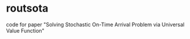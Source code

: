 # routsota

code for paper "Solving Stochastic On-Time Arrival Problem via Universal Value Function"

